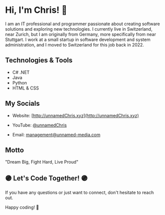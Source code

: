 # Hi, I'm Chris! 👋

I am an IT professional and programmer passionate about creating software solutions and exploring new technologies. I currently live in Switzerland, near Zurich, but I am originally from Germany, more specifically from near Stuttgart. I work at a small startup in software development and system administration, and I moved to Switzerland for this job back in 2022.

## Technologies & Tools
- C# .NET
- Java
- Python
- HTML & CSS

## My Socials
- Website: [http://unnamedChris.xyz](http://unnamedChris.xyz)
- YouTube: [@unnamedChris](https://www.youtube.com/@unnamedChris)

- Email: [management@unnamed-media.com](mailto:management@unnamed-media.com)

## Motto

"Dream Big, Fight Hard, Live Proud"

## 🟣 Let's Code Together! 🟣

If you have any questions or just want to connect, don't hesitate to reach out.

Happy coding! 🚀
